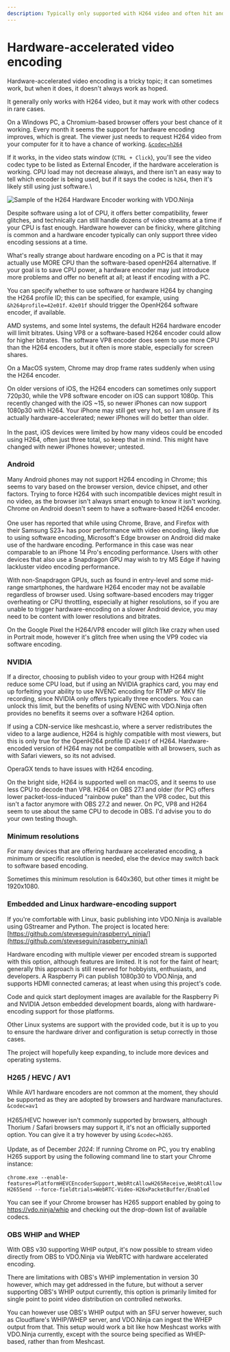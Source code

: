 ```yaml
---
description: Typically only supported with H264 video and often hit and miss
---
```


# Hardware-accelerated video encoding

Hardware-accelerated video encoding is a tricky topic; it can sometimes work, but when it does, it doesn't always work as hoped.

It generally only works with H264 video, but it may work with other codecs in rare cases.

On a Windows PC, a Chromium-based browser offers your best chance of it working. Every month it seems the support for hardware encoding improves, which is great. The viewer just needs to request H264 video from your computer for it to have a chance of working. [`&codec=h264`](../advanced-settings/view-parameters/codec.md)

If it works, in the video stats window (`CTRL + Click`), you'll see the video codec type to be listed as External Encoder, if the hardware acceleration is working. CPU load may not decrease always, and there isn't an easy way to tell which encoder is being used, but if it says the codec is `h264`, then it's likely still using just software.\


![Sample of the H264 Hardware Encoder working with VDO.Ninja](<../.gitbook/assets/image (17) (1) (1).png>)

Despite software using a lot of CPU, it offers better compatibility, fewer glitches, and technically can still handle dozens of video streams at a time if your CPU is fast enough. Hardware however can be finicky, where glitching is common and a hardware encoder typically can only support three video encoding sessions at a time.

What's really strange about hardware encoding on a PC is that it may actually use MORE CPU than the software-based openH264 alternative. If your goal is to save CPU power, a hardware encoder may just introduce more problems and offer no benefit at all; at least if encoding with a PC.&#x20;

You can specify whether to use software or hardware H264 by changing the H264 profile ID; this can be specified, for example, using `&h264profile=42e01f`. `42e01f` should trigger the OpenH264 software encoder, if available.&#x20;

AMD systems, and some Intel systems, the default H264 hardware encoder will limit bitrates. Using VP8 or a software-based H264 encoder could allow for higher bitrates. The software VP8 encoder does seem to use more CPU than the H264 encoders, but it often is more stable, especially for screen shares.

On a MacOS system, Chrome may drop frame rates suddenly when using the H264 encoder.&#x20;

On older versions of iOS, the H264 encoders can sometimes only support 720p30, while the VP8 software encoder on iOS can support 1080p. This recently changed with the iOS \~15, so newer iPhones  can now support 1080p30 with H264. Your iPhone may still get very hot, so I am unsure if its actually hardware-accelerated; newer iPhones will do better than older.\
\
In the past, iOS devices were limited by how many videos could be encoded using H264, often just three total, so keep that in mind. This might have changed with newer iPhones however; untested.

### Android

Many Android phones may not support H264 encoding in Chrome; this seems to vary based on the browser version, device chipset, and other factors. Trying to force H264 with such incompatible devices might result in no video, as the browser isn't always smart enough to know it isn't working. Chrome on Android doesn't seem to have a software-based H264 encoder.\
\
One user has reported that while using Chrome, Brave, and Firefox with their Samsung S23+ has poor performance with video encoding, likely due to using software encoding, Microsoft's Edge browser on Android did make use of the hardware encoding. Performance in this case was near comparable to an iPhone 14 Pro's encoding performance. Users with other devices that also use a Snapdragon GPU may wish to try MS Edge if having lackluster video encoding performance.

With non-Snapdragon GPUs, such as found in entry-level and some mid-range smartphones, the hardware H264 encoder may not be available regardless of browser used. Using software-based encoders may trigger overheating or CPU throttling, especially at higher resolutions, so if you are unable to trigger hardware-encoding on a slower Android device, you may need to be content with lower resolutions and bitrates.

On the Google Pixel the H264/VP8 encoder will glitch like crazy when used in Portrait mode, however it's glitch free when using the VP9 codec via software encoding.

### NVIDIA

If a director, choosing to publish video to your group with H264 might reduce some CPU load, but if using an NVIDIA graphics card, you may end up forfeiting your ability to use NVENC encoding for RTMP or MKV file recording, since NVIDIA only offers typically three encoders. You can unlock this limit, but the benefits of using NVENC with VDO.Ninja often provides no benefits it seems over a software H264 option.

If using a CDN-service like meshcast.io, where a server redistributes the video to a large audience, H264 is highly compatible with most viewers, but this is only true for the OpenH264 profile ID `42e01f` of H264. Hardware-encoded version of H264 may not be compatible with all browsers, such as with Safari viewers, so its not advised.

OperaGX tends to have issues with H264 encoding.

On the bright side, H264 is supported well on macOS, and it seems to use less CPU to decode than VP8. H264 on OBS 27.1 and older (for PC) offers lower packet-loss-induced "rainbow puke" than the VP8 codec, but this isn't a factor anymore with OBS 27.2 and newer. On PC, VP8 and H264 seem to use about the same CPU to decode in OBS. I'd advise you to do your own testing though.

### Minimum resolutions

For many devices that are offering hardware accelerated encoding, a minimum or specific resolution is needed, else the device may switch back to software based encoding.

Sometimes this minimum resolution is 640x360, but other times it might be 1920x1080.

### Embedded and Linux hardware-encoding support

If you're comfortable with Linux, basic publishing into VDO.Ninja is available using GStreamer and Python. The project is located here: [https://github.com/steveseguin/raspberry\_ninja/](https://github.com/steveseguin/raspberry_ninja/)

Hardware encoding with multiple viewer per encoded stream is supported with this option, although features are limited. It is not for the faint of heart; generally this approach is still reserved for hobbyists, enthusiasts, and developers. A Raspberry Pi can publish 1080p30 to VDO.Ninja, and supports HDMI connected cameras; at least when using this project's code.

Code and quick start deployment images are available for the Raspberry Pi and NVIDIA Jetson embedded development boards, along with hardware-encoding support for those platforms.

Other Linux systems are support with the provided code, but it is up to you to ensure the hardware driver and configuration is setup correctly in those cases.

The project will hopefully keep expanding, to include more devices and operating systems.

### H265 / HEVC / AV1

While AV1 hardware encoders are not common at the moment, they should be supported as they are adopted by browsers and hardware manufactures. `&codec=av1`\
\
H265/HEVC however isn't commonly supported by browsers, although Thorium / Safari browsers may support it, it's not an officially supported option. You can give it a try however by using `&codec=h265`.\
\
Update, as of December _2024_: If running Chrome on PC, you try enabling H265 support by using the following command line to start your Chrome instance:\
\
`chrome.exe --enable-features=PlatformHEVCEncoderSupport,WebRtcAllowH265Receive,WebRtcAllowH265Send --force-fieldtrials=WebRTC-Video-H26xPacketBuffer/Enabled`

You can see if your Chrome browser has H265 support enabled by going to https://vdo.ninja/whip and checking out the drop-down list of available codecs.

### OBS WHIP and WHEP

With OBS v30 supporting WHIP output, it's now possible to stream video directly from OBS to VDO.Ninja via WebRTC with hardware accelerated encoding.

There are limitations with OBS's WHIP implementation in version 30 however, which may get addressed in the future, but without a server supporting OBS's WHIP output currently, this option is primarily limited for single point to point video distribution on controlled networks.

You can however use OBS's WHIP output with an SFU server however, such as Cloudflare's WHIP/WHEP server, and VDO.Ninja can ingest the WHEP output from that. This setup would work a bit like how Meshcast works with VDO.Ninja currently, except with the source being specified as WHEP-based, rather than from Meshcast.
